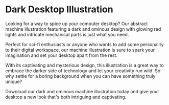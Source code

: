 <!--font:Poppins-->

# Dark Desktop Illustration

Looking for a way to spice up your computer desktop? Our abstract machine illustration featuring a dark and ominous design with glowing red lights and intricate mechanical parts is just what you need.

Perfect for sci-fi enthusiasts or anyone who wants to add some personality to their digital workspace, our machine illustration is sure to spark your imagination and set your desktop apart from the rest.

With its captivating and mysterious design, this illustration is a great way to embrace the darker side of technology and let your creativity run wild. So why settle for a boring background when you can have something truly unique?

Download our dark and ominous machine illustration today and give your desktop a new look that's both intriguing and captivating.

<!--

Write me markdown content of website with wallpaper:

"A wallpaper featuring an abstract illustration of a dark and ominous machine, with glowing red lights and mechanical parts."

The header of the page should not be copy of the text but rather a real content of the website which is using this wallpaper.


---


# Dark and Mysterious Wallpaper for Your Desktop

Add a touch of intrigue to your computer desktop with our abstract wallpaper featuring a dark and ominous machine. The illustration is sure to catch the eye with its glowing red lights and intricate mechanical parts.

This wallpaper is perfect for those who love all things sci-fi and futuristic. It's also great for anyone who wants to add a little edge to their workspace or home computer setup.

Download our wallpaper today and give your desktop a new look that's both mysterious and captivating.


---


Heading should not include word "wallpaper". The website should not be about the wallpaper itself, wallpaper is just a related background, rewrite whole content.


---


# Embrace the Dark Side with our Abstract Machine Illustration

Looking to add a touch of mystery and intrigue to your computer desktop? Our abstract illustration featuring a dark and ominous machine is just what you need. With glowing red lights and intricate mechanical parts, this illustration is sure to catch the eye and spark the imagination.

Whether you're a sci-fi enthusiast or simply love all things futuristic, our abstract machine illustration is the perfect addition to your workspace or home computer setup. It's a great way to add a little edge and personality to your digital environment.

So why wait? Download our abstract machine illustration today and embrace the dark side in style.


---


Heading is too long, rewrite whole content.


---


# Add Some Mystery to Your Desktop with Our Abstract Machine Illustration

Looking for a way to give your computer desktop a new and intriguing look? Check out our abstract machine illustration featuring a dark and ominous design with glowing red lights and intricate mechanical parts.

This illustration is perfect for anyone who loves sci-fi or futuristic themes, or simply wants to add some personality to their digital workspace. It's a great way to embrace the dark side and spark your creativity.

With its unique and captivating design, our abstract machine illustration is sure to catch the eye and make your desktop stand out. So why settle for a boring background when you can have something truly unique?

Download our abstract machine illustration today and give your desktop a fresh new look that's both mysterious and captivating.


---


Heading is too long, rewrite whole content.


---


# Add Intrigue to Your Desktop with Our Dark and Ominous Machine Illustration

Looking for a way to spice up your computer desktop? Our abstract machine illustration featuring a dark and ominous design with glowing red lights and intricate mechanical parts is just what you need.

Perfect for sci-fi enthusiasts or anyone who wants to add some personality to their digital workspace, our machine illustration is sure to spark your imagination and set your desktop apart from the rest.

With its captivating and mysterious design, this illustration is a great way to embrace the darker side of technology and let your creativity run wild. So why settle for a boring background when you can have something truly unique?

Download our dark and ominous machine illustration today and give your desktop a new look that's both intriguing and captivating.


---


Write me a Google font which is best fitting for the website.

Pick from the list:
- Montserrat
- Poppins
- Alegreya
- Open Sans
- Dancing Script
- Lobster
- Orbitron
- Futura
- Barlow Condensed
- Playfair Display
- IBM Plex Sans
- Great Vibes
- Lato
- Inter
- Roboto
- Raleway
- Exo 2


Write just the font name nothing else.


---


Poppins

-->
